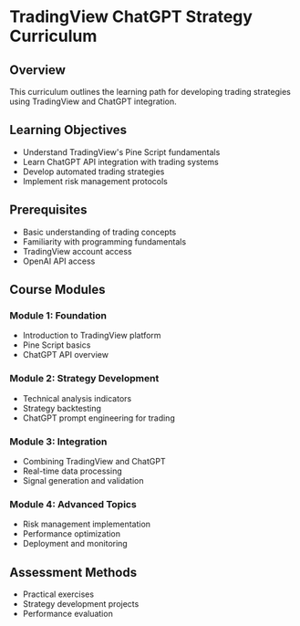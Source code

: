 # TradingView ChatGPT Strategy Curriculum

## Overview
This curriculum outlines the learning path for developing trading strategies using TradingView and ChatGPT integration.

## Learning Objectives
- Understand TradingView's Pine Script fundamentals
- Learn ChatGPT API integration with trading systems
- Develop automated trading strategies
- Implement risk management protocols

## Prerequisites
- Basic understanding of trading concepts
- Familiarity with programming fundamentals
- TradingView account access
- OpenAI API access

## Course Modules

### Module 1: Foundation
- Introduction to TradingView platform
- Pine Script basics
- ChatGPT API overview

### Module 2: Strategy Development
- Technical analysis indicators
- Strategy backtesting
- ChatGPT prompt engineering for trading

### Module 3: Integration
- Combining TradingView and ChatGPT
- Real-time data processing
- Signal generation and validation

### Module 4: Advanced Topics
- Risk management implementation
- Performance optimization
- Deployment and monitoring

## Assessment Methods
- Practical exercises
- Strategy development projects
- Performance evaluation